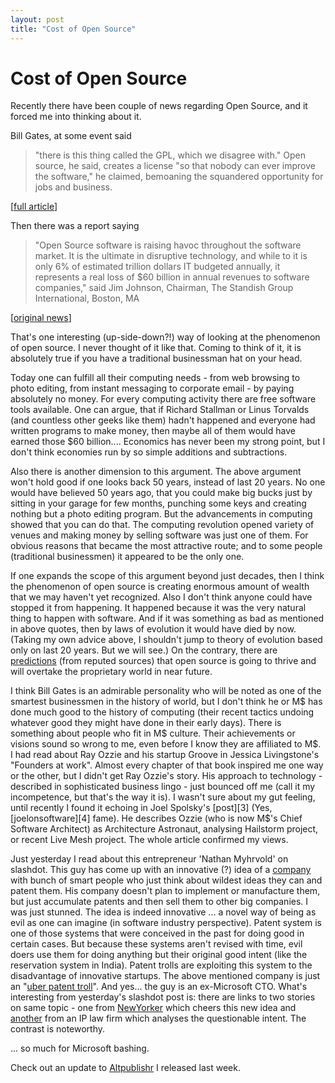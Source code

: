 ```yaml
---
layout: post
title: "Cost of Open Source"
---
```

Cost of Open Source
===
Recently there have been couple of news regarding Open Source, and it forced me into thinking about it.  
  
Bill Gates, at some event said  
  

> "there is this thing called the GPL, which we disagree with." Open source, he said, creates a license "so that nobody can ever improve the software," he claimed, bemoaning the squandered opportunity for jobs and business.  
> 

\[[full article][0]\]  
  
Then there was a report saying
> 
>   
> "Open Source software is raising havoc throughout the software market. It is the ultimate in disruptive technology, and while to it is only 6% of estimated trillion dollars IT budgeted annually, it represents a real loss of $60 billion in annual revenues to software companies," said Jim Johnson, Chairman, The Standish Group International, Boston, MA

\[[original news][1]\]  
  
That's one interesting (up-side-down?!) way of looking at the phenomenon of open source. I never thought of it like that. Coming to think of it, it is absolutely true if you have a traditional businessman hat on your head.  
  
Today one can fulfill all their computing needs - from web browsing to photo editing, from instant messaging to corporate email - by paying absolutely no money. For every computing activity there are free software tools available. One can argue, that if Richard Stallman or Linus Torvalds (and countless other geeks like them) hadn't happened and everyone had written programs to make money, then maybe all of them would have earned those $60 billion.... Economics has never been my strong point, but I don't think economies run by so simple additions and subtractions.  
  
Also there is another dimension to this argument. The above argument won't hold good if one looks back 50 years, instead of last 20 years. No one would have believed 50 years ago, that you could make big bucks just by sitting in your garage for few months, punching some keys and creating nothing but a photo editing program. But the advancements in computing showed that you can do that. The computing revolution opened variety of venues and making money by selling software was just one of them. For obvious reasons that became the most attractive route; and to some people (traditional businessmen) it appeared to be the only one.  
  
If one expands the scope of this argument beyond just decades, then I think the phenomenon of open source is creating enormous amount of wealth that we may haven't yet recognized. Also I don't think anyone could have stopped it from happening. It happened because it was the very natural thing to happen with software. And if it was something as bad as mentioned in above quotes, then by laws of evolution it would have died by now. (Taking my own advice above, I shouldn't jump to theory of evolution based only on last 20 years. But we will see.) On the contrary, there are [predictions][2] (from reputed sources) that open source is going to thrive and will overtake the proprietary world in near future.  
  
I think Bill Gates is an admirable personality who will be noted as one of the smartest businessmen in the history of world, but I don't think he or M$ has done much good to the history of computing (their recent tactics undoing whatever good they might have done in their early days). There is something about people who fit in M$ culture. Their achievements or visions sound so wrong to me, even before I know they are affiliated to M$. I had read about Ray Ozzie and his startup Groove in Jessica Livingstone's "Founders at work". Almost every chapter of that book inspired me one way or the other, but I didn't get Ray Ozzie's story. His approach to technology - described in sophisticated business lingo - just bounced off me (call it my incompetence, but that's the way it is). I wasn't sure about my gut feeling, until recently I found it echoing in Joel Spolsky's [post][3] (Yes, [joelonsoftware][4] fame). He describes Ozzie (who is now M$'s Chief Software Architect) as Architecture Astronaut, analysing Hailstorm project, or recent Live Mesh project. The whole article confirmed my views.  
  
Just yesterday I read about this entrepreneur 'Nathan Myhrvold' on slashdot. This guy has come up with an innovative (?) idea of a [company][5] with bunch of smart people who just think about wildest ideas they can and patent them. His company doesn't plan to implement or manufacture them, but just accumulate patents and then sell them to other big companies. I was just stunned. The idea is indeed innovative ... a novel way of being as evil as one can imagine (in software industry perspective). Patent system is one of those systems that were conceived in the past for doing good in certain cases. But because these systems aren't revised with time, evil doers use them for doing anything but their original good intent (like the reservation system in India). Patent trolls are exploiting this system to the disadvantage of innovative startups. The above mentioned company is just an "[uber patent troll][6]". And yes... the guy is an ex-Microsoft CTO. What's interesting from yesterday's slashdot post is: there are links to two stories on same topic - one from [NewYorker][7] which cheers this new idea and [another][8] from an IP law firm which analyses the questionable intent. The contrast is noteworthy.  
  
... so much for Microsoft bashing.  
  
Check out an update to [Altpublishr][9] I released last week.

[0]: http://arstechnica.com/journals/microsoft.ars/2008/04/23/bill-gates-the-gpl-which-we-disagree-with
[1]: http://www.marketwire.com/mw/release.do?id=844462
[2]: http://news.zdnet.co.uk/software/0,1000000121,39379900,00.htm
[3]: http://www.joelonsoftware.com/items/2008/05/01.html
[4]: http://www.joelonsoftware.com/
[5]: http://www.intellectualventures.com/
[6]: http://yro.slashdot.org/article.pl?sid=06/04/26/1722204&tid=155
[7]: http://www.newyorker.com/reporting/2008/05/12/080512fa_fact_gladwell?currentPage=all
[8]: http://www.ipww.com/display.php/file=/texts/0506/venture
[9]: http://code.google.com/p/altcanvas/wiki/AltPublishr
